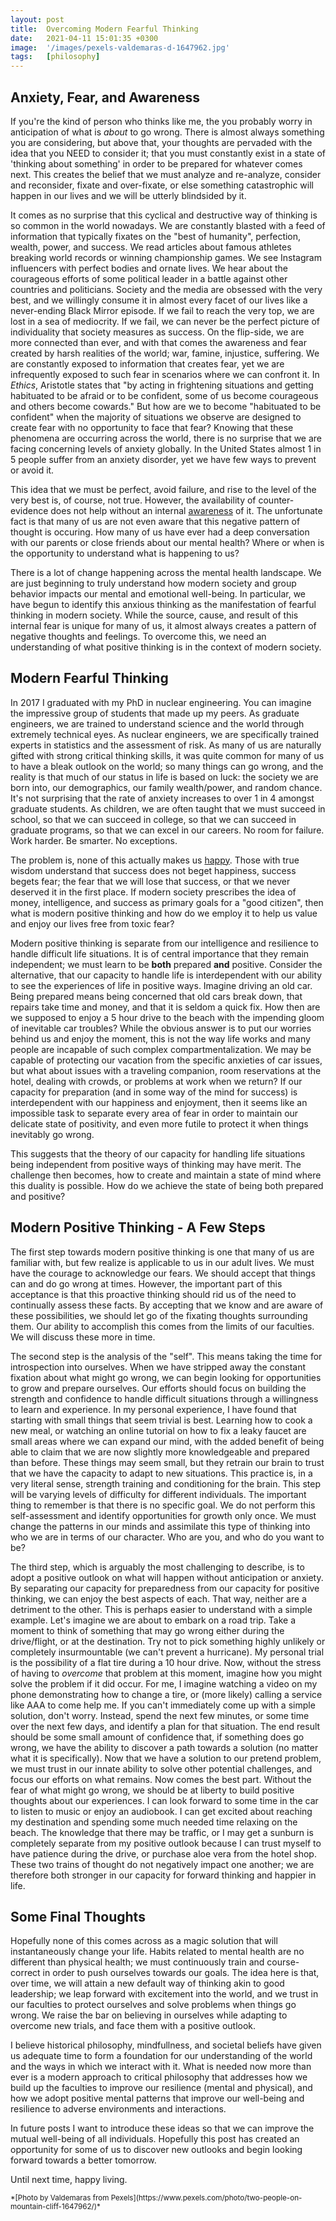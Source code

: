 ```yaml
---
layout: post
title:  Overcoming Modern Fearful Thinking
date:   2021-04-11 15:01:35 +0300
image:  '/images/pexels-valdemaras-d-1647962.jpg'
tags:   [philosophy]
---
```

## Anxiety, Fear, and Awareness

If you're the kind of person who thinks like me, the you probably worry in anticipation of what is *about* to go wrong. There is almost always something you are considering, but above that, your thoughts are pervaded with the idea that you NEED to consider it; that you must constantly exist in a state of 'thinking about something' in order to be prepared for whatever comes next. This creates the belief that we must analyze and re-analyze, consider and reconsider, fixate and over-fixate, or else something catastrophic will happen in our lives and we will be utterly blindsided by it. 

It comes as no surprise that this cyclical and destructive way of thinking is so common in the world nowadays. We are constantly blasted with a feed of information that typically fixates on the "best of humanity", perfection, wealth, power, and success. We read articles about famous athletes breaking world records or winning championship games. We see Instagram influencers with perfect bodies and ornate lives. We hear about the courageous efforts of some political leader in a battle against other countries and politicians. Society and the media are obsessed with the very best, and we willingly consume it in almost every facet of our lives like a never-ending Black Mirror episode. If we fail to reach the very top, we are lost in a sea of mediocrity. If we fail, we can never be the perfect picture of individuality that society measures as success. On the flip-side, we are more connected than ever, and with that comes the awareness and fear created by harsh realities of the world; war, famine, injustice, suffering. We are constantly exposed to information that creates fear, yet we are infrequently exposed to such fear in scenarios where we can confront it. In *Ethics*, Aristotle states that "by acting in frightening situations and getting habituated to be afraid or to be confident, some of us become courageous and others become cowards." But how are we to become "habituated to be confident" when the majority of situations we observe are designed to create fear with no opportunity to face that fear? Knowing that these phenomena are occurring across the world, there is no surprise that we are facing concerning levels of anxiety globally. In the United States almost 1 in 5 people suffer from an anxiety disorder, yet we have few ways to prevent or avoid it. 

This idea that we must be perfect, avoid failure, and rise to the level of the very best is, of course, not true. However, the availability of counter-evidence does not help without an internal <ins>awareness</ins> of it. The unfortunate fact is that many of us are not even aware that this negative pattern of thought is occuring. How many of us have ever had a deep conversation with our parents or close friends about our mental health? Where or when is the opportunity to understand what is happening to us?

There is a lot of change happening across the mental health landscape. We are just beginning to truly understand how modern society and group behavior impacts our mental and emotional well-being. In particular, we have begun to identify this anxious thinking as the manifestation of fearful thinking in modern society. While the source, cause, and result of this internal fear is unique for many of us, it almost always creates a pattern of negative thoughts and feelings. To overcome this, we need an understanding of what positive thinking is in the context of modern society.

## Modern Fearful Thinking

In 2017 I graduated with my PhD in nuclear engineering. You can imagine the impressive group of students that made up my peers. As graduate engineers, we are trained to understand science and the world through extremely technical eyes. As nuclear engineers, we are specifically trained experts in statistics and the assessment of risk. As many of us are naturally gifted with strong critical thinking skills, it was quite common for many of us to have a bleak outlook on the world; so many things can go wrong, and the reality is that much of our status in life is based on luck: the society we are born into, our demographics, our family wealth/power, and random chance. It's not surprising that the rate of anxiety increases to over 1 in 4 amongst graduate students. As children, we are often taught that we must succeed in school, so that we can succeed in college, so that we can succeed in graduate programs, so that we can excel in our careers. No room for failure. Work harder. Be smarter. No exceptions. 

The problem is, none of this actually makes us <ins>happy</ins>. Those with true wisdom understand that success does not beget happiness,  success begets fear; the fear that we will lose that success, or that we never deserved it in the first place. If modern society prescribes the idea of money, intelligence, and success as primary goals for a "good citizen", then what is modern positive thinking and how do we employ it to help us value and enjoy our lives free from toxic fear?

Modern positive thinking is separate from our intelligence and resilience to handle difficult life situations. It is of central importance that they remain independent; we must learn to be **both** prepared **and** positive. Consider the alternative, that our capacity to handle life is interdependent with our ability to see the experiences of life in positive ways. Imagine driving an old car. Being prepared means being concerned that old cars break down, that repairs take time and money, and that it is seldom a quick fix. How then are we supposed to enjoy a 5 hour drive to the beach with the impending gloom of inevitable car troubles? While the obvious answer is to put our worries behind us and enjoy the moment, this is not the way life works and many people are incapable of such complex compartmentalization. We may be capable of protecting our vacation from the specific anxieties of car issues, but what about issues with a traveling companion, room reservations at the hotel, dealing with crowds, or problems at work when we return? If our capacity for preparation (and in some way of the mind for success) is interdependent with our happiness and enjoyment, then it seems like an impossible task to separate every area of fear in order to maintain our delicate state of positivity, and even more futile to protect it when things inevitably go wrong. 

This suggests that the theory of our capacity for handling life situations being independent from positive ways of thinking may have merit. The challenge then becomes, how to create and maintain a state of mind where this duality is possible. How do we achieve the state of being both prepared and positive?

## Modern Positive Thinking - A Few Steps

The first step towards modern positive thinking is one that many of us are familiar with, but few realize is applicable to us in our adult lives. We must have the courage to acknowledge our fears. We should accept that things can and do go wrong at times. However, the important part of this acceptance is that this proactive thinking should rid us of the need to continually assess these facts. By accepting that we know and are aware of these possibilities, we should let go of the fixating thoughts surrounding them. Our ability to accomplish this comes from the limits of our faculties. We will discuss these more in time. 

The second step is the analysis of the "self". This means taking the time for introspection into ourselves. When we have stripped away the constant fixation about what might go wrong, we can begin looking for opportunities to grow and prepare ourselves. Our efforts should focus on building the strength and confidence to handle difficult situations through a willingness to learn and experience. In my personal experience, I have found that starting with small things that seem trivial is best. Learning how to cook a new meal, or watching an online tutorial on how to fix a leaky faucet are small areas where we can expand our mind, with the added benefit of being able to claim that we are now slightly more knowledgeable and prepared than before. These things may seem small, but they retrain our brain to trust that we have the capacity to adapt to new situations. This practice is, in a very literal sense, strength training and conditioning for the brain. This step will be varying levels of difficulty for different individuals. The important thing to remember is that there is no specific goal. We do not perform this self-assessment and identify opportunities for growth only once. We must change the patterns in our minds and assimilate this type of thinking into who we are in terms of our character. Who are you, and who do you want to be?

The third step, which is arguably the most challenging to describe, is to adopt a positive outlook on what will happen without anticipation or anxiety. By separating our capacity for preparedness from our capacity for positive thinking, we can enjoy the best aspects of each. That way, neither are a detriment to the other. This is perhaps easier to understand with a simple example. Let's imagine we are about to embark on a road trip. Take a moment to think of something that may go wrong either during the drive/flight, or at the destination. Try not to pick something highly unlikely or completely insurmountable (we can't prevent a hurricane). My personal trial is the possibility of a flat tire during a 10 hour drive. Now, without the stress of having to *overcome* that problem at this moment, imagine how you might solve the problem if it did occur. For me, I imagine watching a video on my phone demonstrating how to change a tire, or (more likely) calling a service like AAA to come help me. If you can't immediately come up with a simple solution, don't worry. Instead, spend the next few minutes, or some time over the next few days, and identify a plan for that situation. The end result should be some small amount of confidence that, if something does go wrong, we have the ability to discover a path towards a solution (no matter what it is specifically). Now that we have a solution to our pretend problem, we must trust in our innate ability to solve other potential challenges, and focus our efforts on what remains. Now comes the best part. Without the fear of what might go wrong, we should be at liberty to build positive thoughts about our experiences. I can look forward to some time in the car to listen to music or enjoy an audiobook. I can get excited about reaching my destination and spending some much needed time relaxing on the beach. The knowledge that there may be traffic, or I may get a sunburn is completely separate from my positive outlook because I can trust myself to have patience during the drive, or purchase aloe vera from the hotel shop. These two trains of thought do not negatively impact one another; we are therefore both stronger in our capacity for forward thinking and happier in life. 

## Some Final Thoughts

Hopefully none of this comes across as a magic solution that will instantaneously change your life. Habits related to mental health are no different than physical health; we must continuously train and course-correct in order to push ourselves towards our goals. The idea here is that, over time, we will attain a new default way of thinking akin to good leadership; we leap forward with excitement into the world, and we trust in our faculties to protect ourselves and solve problems when things go wrong. We raise the bar on believing in ourselves while adapting to overcome new trials, and face them with a positive outlook. 

I believe historical philosophy, mindfullness, and societal beliefs have given us adequate time to form a foundation for our understanding of the world and the ways in which we interact with it. What is needed now more than ever is a modern approach to critical philosophy that addresses how we build up the faculties to improve our resilience (mental and physical), and how we adopt positive mental patterns that improve our well-being and resilience to adverse environments and interactions. 

In future posts I want to introduce these ideas so that we can improve the mutual well-being of all individuals. Hopefully this post has created an opportunity for some of us to discover new outlooks and begin looking forward towards a better tomorrow. 

Until next time, happy living. 


<sub>
*[Photo by Valdemaras from Pexels](https://www.pexels.com/photo/two-people-on-mountain-cliff-1647962/)*
</sub>